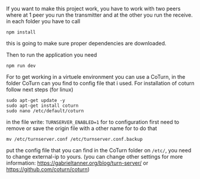 If you want to make this project work, you have to work with two peers where at 1 peer you run the transmitter and at the other you run the receive. in each folder you have to call 
```
npm install
```
this is going to make sure proper dependencies are downloaded. 

Then to run the application you need 
```
npm run dev
```

For to get working in a virtuele environment you can use a CoTurn, in the folder CoTurn can you find to config file that i used. For installation of coturn follow next steps (for linux)

```
sudo apt-get update -y
sudo apt-get install coturn
sudo nano /etc/default/coturn
```

in the file write: `TURNSERVER_ENABLED=1`
for to configuration first need to remove or save the origin file with a other name for to do that

```
mv /etc/turnserver.conf /etc/turnserver.conf.backup
```

put the config file that you can find in the CoTurn folder on `/etc/`, you need to change external-ip to yours. 
(you can change other settings for more information: https://gabrieltanner.org/blog/turn-server/ or https://github.com/coturn/coturn)

